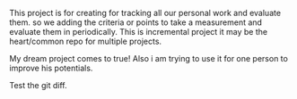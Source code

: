This project is for creating for tracking all our personal work and evaluate them. so we adding the criteria or points to take a measurement and evaluate them in periodically. This is incremental project it may be the heart/common repo for multiple projects.

My dream project comes to true! Also i am trying to use it for one person to improve his potentials.

Test the git diff.
